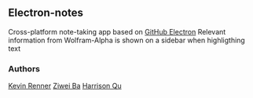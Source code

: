 ## Electron-notes
Cross-platform note-taking app based on [GitHub Electron](http://electron.atom.io)
Relevant information from Wolfram-Alpha is shown on a sidebar when highligthing text

### Authors
[Kevin Renner](https://github.com/ProPorygon)
[Ziwei Ba](https://github.com/ziwikiwi)
[Harrison Qu](https://github.com/githubhq)
